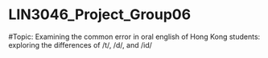 # LIN3046_Project_Group06

#Topic: Examining the common error in oral english of Hong Kong students: exploring the differences of /t/, /d/, and /id/

